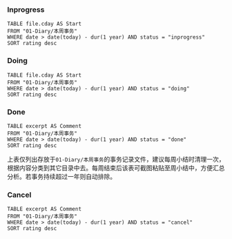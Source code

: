 ### Inprogress

```dataview
TABLE file.cday AS Start
FROM "01-Diary/本周事务"
WHERE date > date(today) - dur(1 year) AND status = "inprogress"
SORT rating desc
```

### Doing

```dataview
TABLE file.cday AS Start
FROM "01-Diary/本周事务"
WHERE date > date(today) - dur(1 year) AND status = "doing"
SORT rating desc
```


### Done

```dataview
TABLE excerpt AS Comment
FROM "01-Diary/本周事务"
WHERE date > date(today) - dur(1 year) AND status = "done"
SORT rating desc
```

上表仅列出存放于`01-Diary/本周事务`的事务记录文件，建议每周小结时清理一次，根据内容分类到其它目录中去。每周结束后该表可截图粘贴至周小结中，方便汇总分析。若事务持续超过一年则自动排除。

### Cancel

```dataview
TABLE excerpt AS Comment
FROM "01-Diary/本周事务"
WHERE date > date(today) - dur(1 year) AND status = "cancel"
SORT rating desc
```
